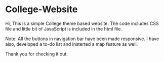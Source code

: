 # College-Website

Hi, This is a simple College theme based website. The code includes CSS file and little bit of JavaScript is included in the html file.

Note: All the buttons in navigation bar have been made responsive. I have also, developed a to-do list and insterted a map feature as well.

Thank you for checking it out.
